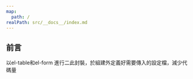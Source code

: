 ```yaml
---
map:
  path: /
realPath: src/__docs__/index.md
---
```


## 前言

以el-table和el-form 進行二此封裝，於組建外定義好需要傳入的設定檔，減少代碼量
